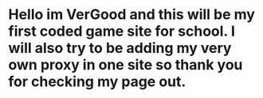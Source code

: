 # Hello im VerGood and this will be my first coded game site for school. I will also try to be adding my very own proxy in one site so thank you for checking my page out.
